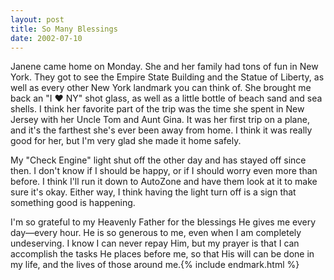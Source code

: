 ```yaml
---
layout: post
title: So Many Blessings
date: 2002-07-10
---
```


Janene came home on Monday. She and her family had tons of fun in New York. They got to see the Empire State Building and the Statue of Liberty, as well as every other New York landmark you can think of. She brought me back an "I ❤️ NY" shot glass, as well as a little bottle of beach sand and sea shells. I think her favorite part of the trip was the time she spent in New Jersey with her Uncle Tom and Aunt Gina. It was her first trip on a plane, and it's the farthest she's ever been away from home. I think it was really good for her, but I'm very glad she made it home safely.

My "Check Engine" light shut off the other day and has stayed off since then. I don't know if I should be happy, or if I should worry even more than before. I think I'll run it down to AutoZone and have them look at it to make sure it's okay. Either way, I think having the light turn off is a sign that something good is happening.

I'm so grateful to my Heavenly Father for the blessings He gives me every day—every hour. He is so generous to me, even when I am completely undeserving. I know I can never repay Him, but my prayer is that I can accomplish the tasks He places before me, so that His will can be done in my life, and the lives of those around me.{% include endmark.html %}